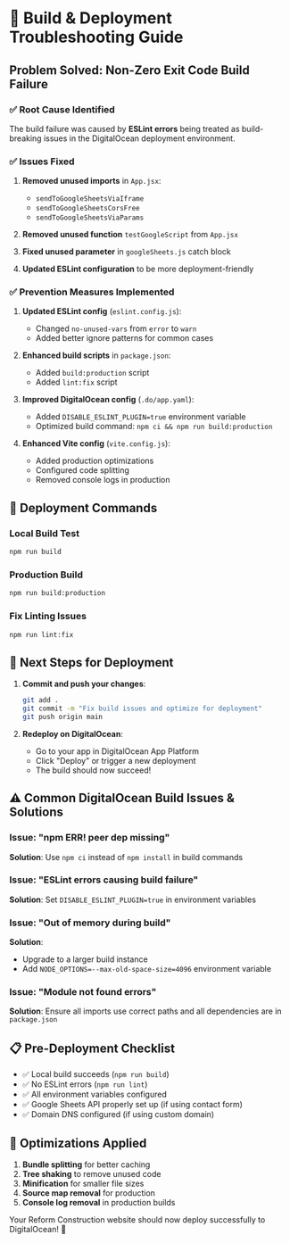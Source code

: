 # 🔧 Build & Deployment Troubleshooting Guide

## Problem Solved: Non-Zero Exit Code Build Failure

### ✅ **Root Cause Identified**
The build failure was caused by **ESLint errors** being treated as build-breaking issues in the DigitalOcean deployment environment.

### ✅ **Issues Fixed**

1. **Removed unused imports** in `App.jsx`:
   - `sendToGoogleSheetsViaIframe`
   - `sendToGoogleSheetsCorsFree` 
   - `sendToGoogleSheetsViaParams`

2. **Removed unused function** `testGoogleScript` from `App.jsx`

3. **Fixed unused parameter** in `googleSheets.js` catch block

4. **Updated ESLint configuration** to be more deployment-friendly

### ✅ **Prevention Measures Implemented**

1. **Updated ESLint config** (`eslint.config.js`):
   - Changed `no-unused-vars` from `error` to `warn`
   - Added better ignore patterns for common cases

2. **Enhanced build scripts** in `package.json`:
   - Added `build:production` script
   - Added `lint:fix` script

3. **Improved DigitalOcean config** (`.do/app.yaml`):
   - Added `DISABLE_ESLINT_PLUGIN=true` environment variable
   - Optimized build command: `npm ci && npm run build:production`

4. **Enhanced Vite config** (`vite.config.js`):
   - Added production optimizations
   - Configured code splitting
   - Removed console logs in production

## 🚀 **Deployment Commands**

### **Local Build Test**
```bash
npm run build
```

### **Production Build**
```bash
npm run build:production
```

### **Fix Linting Issues**
```bash
npm run lint:fix
```

## 🔄 **Next Steps for Deployment**

1. **Commit and push your changes**:
   ```bash
   git add .
   git commit -m "Fix build issues and optimize for deployment"
   git push origin main
   ```

2. **Redeploy on DigitalOcean**:
   - Go to your app in DigitalOcean App Platform
   - Click "Deploy" or trigger a new deployment
   - The build should now succeed!

## ⚠️ **Common DigitalOcean Build Issues & Solutions**

### **Issue**: "npm ERR! peer dep missing"
**Solution**: Use `npm ci` instead of `npm install` in build commands

### **Issue**: "ESLint errors causing build failure"
**Solution**: Set `DISABLE_ESLINT_PLUGIN=true` in environment variables

### **Issue**: "Out of memory during build"
**Solution**: 
- Upgrade to a larger build instance
- Add `NODE_OPTIONS=--max-old-space-size=4096` environment variable

### **Issue**: "Module not found errors"
**Solution**: Ensure all imports use correct paths and all dependencies are in `package.json`

## 📋 **Pre-Deployment Checklist**

- ✅ Local build succeeds (`npm run build`)
- ✅ No ESLint errors (`npm run lint`)
- ✅ All environment variables configured
- ✅ Google Sheets API properly set up (if using contact form)
- ✅ Domain DNS configured (if using custom domain)

## 🎯 **Optimizations Applied**

1. **Bundle splitting** for better caching
2. **Tree shaking** to remove unused code
3. **Minification** for smaller file sizes
4. **Source map removal** for production
5. **Console log removal** in production builds

Your Reform Construction website should now deploy successfully to DigitalOcean! 🎉
